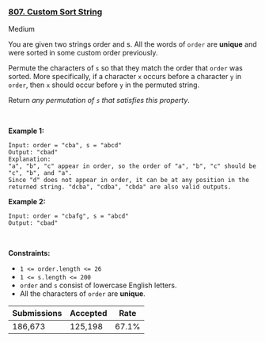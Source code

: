 ### [807. Custom Sort String](https://leetcode.com/problems/custom-sort-string/)

Medium

You are given two strings order and s. All the words of `` order `` are __unique__ and were sorted in some custom order previously.

Permute the characters of `` s `` so that they match the order that `` order `` was sorted. More specifically, if a character `` x `` occurs before a character `` y `` in `` order ``, then `` x `` should occur before `` y `` in the permuted string.

Return _any permutation of _`` s ``_ that satisfies this property_.

 

__Example 1:__

```
Input: order = "cba", s = "abcd"
Output: "cbad"
Explanation: 
"a", "b", "c" appear in order, so the order of "a", "b", "c" should be "c", "b", and "a". 
Since "d" does not appear in order, it can be at any position in the returned string. "dcba", "cdba", "cbda" are also valid outputs.
```

__Example 2:__

```
Input: order = "cbafg", s = "abcd"
Output: "cbad"
```

 

__Constraints:__

*   `` 1 <= order.length <= 26 ``
*   `` 1 <= s.length <= 200 ``
*   `` order `` and `` s `` consist of lowercase English letters.
*   All the characters of `` order `` are __unique__.

| Submissions    | Accepted     | Rate   |
| -------------- | ------------ | ------ |
| 186,673 | 125,198 | 67.1% |
